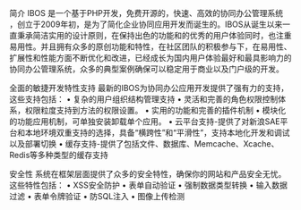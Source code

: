 
简介
IBOS 是一个基于PHP开发，免费开源的，快速、高效的协同办公管理系统 ，创立于2009年初，是为了简化企业协同应用开发而诞生的。IBOS从诞生以来一直秉承简洁实用的设计原则，在保持出色的功能和的优秀的用户体验同时，也注重易用性。并且拥有众多的原创功能和特性，在社区团队的积极参与下，在易用性、扩展性和性能方面不断优化和改进，已经成长为国内用户体验最好和最具影响力的协同办公管理系统，众多的典型案例确保可以稳定用于商业以及门户级的开发。



全面的敏捷开发特性支持
最新的IBOS为协同办公应用开发提供了强有力的支持，这些支持包括：
• 复杂的用户组织结构管理支持
• 灵活和完善的角色权限控制体系，权限粒度支持到方法的权限设置。
• 实用的功能和完善的插件机制
• 模块化的功能应用机制，可单独安装卸载单个应用。
• 云平台支持-提供了对新浪SAE平台和本地环境双重支持的选择，具备“横跨性”和“平滑性”，支持本地化开发和调试以及部署切换
• 缓存支持-提供了包括文件、数据库、Memcache、Xcache、Redis等多种类型的缓存支持



安全性
系统在框架层面提供了众多的安全特性，确保你的网站和产品安全无忧。这些特性包括：
• XSS安全防护
• 表单自动验证
• 强制数据类型转换
• 输入数据过滤
• 表单令牌验证
• 防SQL注入
• 图像上传检测
